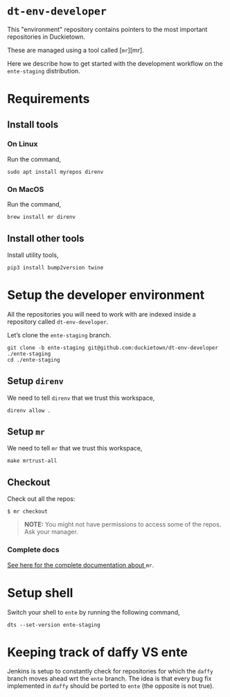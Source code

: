 # `dt-env-developer`

This "environment" repository contains pointers to the most important repositories in Duckietown. 

These are managed using a tool called [`mr`][mr].

Here we describe how to get started with the development workflow on the `ente-staging` distribution.

# Requirements

## Install tools

### **On Linux**

Run the command,

``` 
sudo apt install myrepos direnv
```

### **On MacOS**

Run the command,

``` 
brew install mr direnv
```

## Install other tools

Install utility tools,

``` 
pip3 install bump2version twine
```



# Setup the developer environment

All the repositories you will need to work with are indexed inside a repository called `dt-env-developer`.

Let’s clone the `ente-staging` branch.

``` 
git clone -b ente-staging git@github.com:duckietown/dt-env-developer ./ente-staging
cd ./ente-staging
```

## Setup `direnv`

We need to tell `direnv` that we trust this workspace,

``` 
direnv allow .
```

## Setup `mr`

We need to tell `mr` that we trust this workspace,

``` 
make mrtrust-all
```

## Checkout

Check out all the repos:

``` 
$ mr checkout
```

> **NOTE:**  You might not have permissions to access some of the repos. Ask your manager.

### Complete docs

[See here for the complete documentation about ](http://myrepos.branchable.com/)`mr`.



# Setup shell

Switch your shell to `ente` by running the following command,

``` 
dts --set-version ente-staging
```

# Keeping track of daffy VS ente

Jenkins is setup to constantly check for repositories for which the `daffy` branch moves ahead wrt the `ente` branch. The idea is that every bug fix implemented in `daffy` should be ported to `ente` (the opposite is not true).
